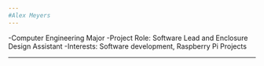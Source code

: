 ```yaml
---
#Alex Meyers
---
```


-Computer Engineering Major
-Project Role: Software Lead and Enclosure Design Assistant
-Interests: Software development, Raspberry Pi Projects

---
